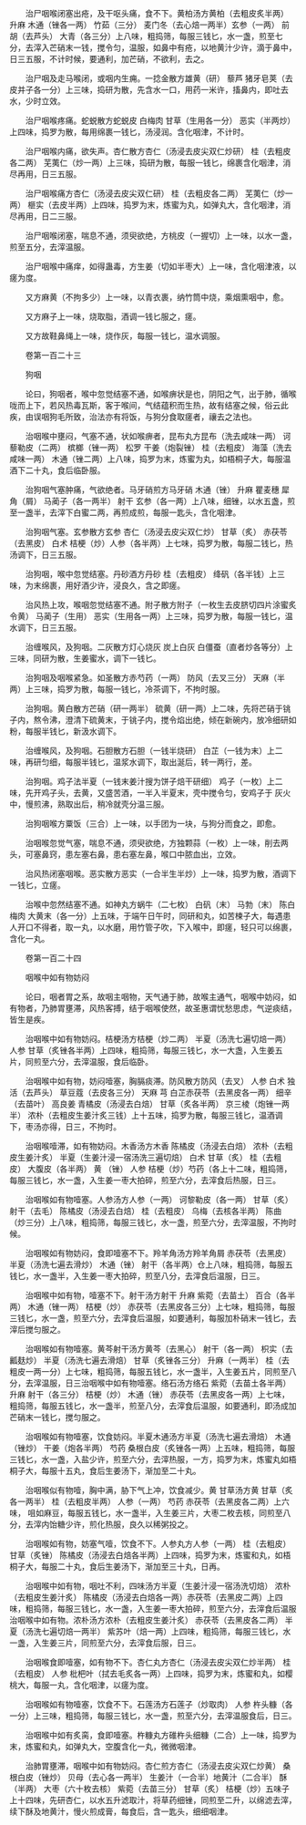 <!-- { "loadSidebar": true } -->
　　治尸咽喉闭塞出疮，及干呕头痛，食不下。黄柏汤方黄柏（去粗皮炙半两） 升麻 木通（锉各一两） 竹茹（三分） 麦门冬（去心焙一两半）玄参（一两） 前胡（去芦头） 大青（各三分）上八味，粗捣筛，每服三钱匕，水一盏，煎至七分，去滓入芒硝末一钱，搅令匀，温服，如鼻中有疮，以地黄汁少许，滴于鼻中，日三五服，不计时候，要通利，加芒硝，不欲利，去之。

　　治尸咽及走马喉闭，或咽内生痈。一捻金散方雄黄（研） 藜芦 猪牙皂荚（去皮并子各一分）上三味，捣研为散，先含水一口，用药一米许，搐鼻内，即吐去水，少时立效。

　　治尸咽喉疼痛。蛇蜕散方蛇蜕皮 白梅肉 甘草（生用各一分） 恶实（半两炒）上四味，捣罗为散，每用绵裹一钱匕，汤浸润。含化咽津，不计时。

　　治尸咽喉内痛，欲失声。杏仁散方杏仁（汤浸去皮尖双仁炒研） 桂（去粗皮各二两） 芜荑仁（炒一两）上三味，捣研为散，每服一钱匕，绵裹含化咽津，消尽再用，日三五服。

　　治尸咽喉痛方杏仁（汤浸去皮尖双仁研） 桂（去粗皮各二两） 芜荑仁（炒一两） 榧实（去皮半两）上四味，捣罗为末，炼蜜为丸，如弹丸大，含化咽津，消尽再用，日二三服。

　　治尸咽喉闭塞，喘息不通，须臾欲绝，方桃皮（一握切）上一味，以水一盏，煎至五分，去滓温服。

　　治尸咽喉中痛痒，如得蛊毒，方生姜（切如半枣大）上一味，含化咽津液，以瘥为度。

　　又方麻黄（不拘多少）上一味，以青衣裹，纳竹筒中烧，乘烟熏咽中，愈。

　　又方麻子上一味，烧取脂，酒调一钱匕服之，瘥。

　　又方故鞋鼻绳上一味，烧作灰，每服一钱匕，温水调服。

　　卷第一百二十三

　　狗咽

　　论曰，狗咽者，喉中忽觉结塞不通，如喉痹状是也，阴阳之气，出于肺，循喉咙而上下，若风热毒瓦斯，客于喉间，气结蕴积而生热，故有结塞之候，俗云此疾，由误咽狗毛所致，治法亦有将饭，与狗分食取瘥者，禳去之法也。

　　治咽喉中壅闷，气塞不通，状如喉痹者，昆布丸方昆布（洗去咸味一两） 诃藜勒皮（二两） 槟榔（锉一两） 松罗 干姜（炮裂锉） 桂（去粗皮） 海藻（洗去咸味一两） 木通（锉二两）上八味，捣罗为末，炼蜜为丸，如梧桐子大，每服温酒下二十丸，食后临卧服。

　　治狗咽气塞肿痛，气欲绝者。马牙硝煎方马牙硝 木通（锉） 升麻 瞿麦穗 犀角（屑） 马蔺子（各一两半） 射干 玄参（各一两）上八味，细锉，以水五盏，煎至一盏半，去滓下白蜜二两，再煎成煎，每服一匙头，含化咽津。

　　治狗咽气塞。玄参散方玄参 杏仁（汤浸去皮尖双仁炒） 甘草（炙） 赤茯苓（去黑皮） 白术 桔梗（炒）人参（各半两）上七味，捣罗为散，每服二钱匕，热汤调下，日三五服。

　　治狗咽，喉中忽觉结塞。丹砂酒方丹砂 桂（去粗皮） 绛矾（各半钱）上三味，为末绵裹，用好酒少许，浸良久，含之即瘥。

　　治风热上攻，喉咽忽觉结塞不通。附子散方附子（一枚生去皮脐切四片涂蜜炙令黄） 马蔺子（生用） 恶实（生用各一两）上三味，捣罗为散，每服一钱匕，温水调下，日三五服。

　　治缠喉风，及狗咽。二灰散方灯心烧灰 炭上白灰 白僵蚕（直者炒各等分）上三味，同研为散，生姜蜜水，调下一钱匕。

　　治狗咽及咽喉紧急。如圣散方赤芍药（一两） 防风（去叉三分） 天麻（半两）上三味，捣罗为散，每服一钱匕，冷茶调下，不拘时服。

　　治狗咽。黄白散方芒硝（研一两半） 硫黄（研一两）上二味，先将芒硝于铫子内，熬令沸，澄清下硫黄末，于铫子内，搅令焰出绝，倾在新碗内，放冷细研如粉，每服半钱匕，新汲水调下。

　　治缠喉风，及狗咽。石胆散方石胆（一钱半烧研） 白芷（一钱为末）上二味，再研匀细，每服半钱匕，温浆水调下，取出涎后，转一两行，差。

　　治狗咽。鸡子法半夏（一钱末姜汁搜为饼子焙干研细） 鸡子（一枚）上二味，先开鸡子头，去黄，又盛苦酒，一半入半夏末，壳中搅令匀，安鸡子于 灰火中，慢煎沸，熟取出后，稍冷就壳分温三服。

　　治狗咽喉方粟饭（三合）上一味，以手团为一块，与狗分而食之，即愈。

　　治咽喉忽觉气塞，喘息不通，须臾欲绝，方独颗蒜（一枚）上一味，削去两头，可塞鼻窍，患左塞右鼻，患右塞左鼻，喉口中脓血出，立效。

　　治风热闭塞咽喉。恶实散方恶实（一合半生半炒）上一味，捣罗为散，酒调下一钱匕，立瘥。

　　治喉中忽然结塞不通。如神丸方蜗牛（二七枚） 白矾（末） 马勃（末） 陈白梅肉 大黄末（各一分）上五味，于端午日午时，同研和丸，如苦楝子大，每遇患人开口不得者，取一丸，以水磨，用竹管子吹，下入喉中，即瘥，轻只可以绵裹，含化一丸。

　　卷第一百二十四

　　咽喉中如有物妨闷

　　论曰，咽者胃之系，故咽主咽物，天气通于肺，故喉主通气，咽喉中妨闷，如有物者，乃肺胃壅滞，风热客搏，结于咽喉使然，故圣惠谓忧愁思虑，气逆痰结，皆生是疾。

　　治咽喉中如有物妨闷。桔梗汤方桔梗（炒二两） 半夏（汤洗七遍切焙一两） 人参 甘草（炙锉各半两）上四味，粗捣筛，每服三钱匕，水一大盏，入生姜五片，同煎至六分，去滓温服，食后临卧。

　　治咽喉中如有物，妨闷噎塞，胸膈痰滞。防风散方防风（去叉） 人参 白术 独活（去芦头） 草豆蔻（去皮各三分） 天麻 芎 白芷赤茯苓（去黑皮各一两） 细辛（去苗叶） 高良姜 青橘皮（汤浸去白焙） 甘草（炙各半两） 京三棱（炮锉一两半） 浓朴（去粗皮生姜汁炙三钱）上十五味，捣罗为散，每服三钱匕，温酒调下，枣汤亦得，日三，不拘时。

　　治咽喉噎滞，如有物妨闷。木香汤方木香 陈橘皮（汤浸去白焙） 浓朴（去粗皮生姜汁炙） 半夏（生姜汁浸一宿汤洗三遍切焙） 白术 甘草（炙） 桂（去粗皮） 大腹皮（各半两） 黄 （锉） 人参 桔梗（炒）芍药（各上十二味，粗捣筛，每服三钱匕，水一盏，入生姜一枣大拍碎，煎至六分，去滓食后热服，日三。

　　治咽喉如有物噎塞。人参汤方人参（一两） 诃黎勒皮（各一两） 甘草（炙） 射干（去毛） 陈橘皮（汤浸去白焙） 桂（去粗皮） 乌梅（去核各半两） 陈曲（炒三分）上八味，粗捣筛，每服三钱匕，水一盏，煎至六分，去滓温服，不拘时候。

　　治咽喉如有物妨闷，食即噎塞不下。羚羊角汤方羚羊角屑 赤茯苓（去黑皮） 半夏（汤洗七遍去滑炒） 木通（锉） 射干（各半两）仓上八味，粗捣筛，每服五钱匕，水一盏半，入生姜一枣大拍碎，煎至八分，去滓食后温服，日三。

　　治咽喉中如有物，噎塞不下。射干汤方射干 升麻 紫菀（去苗土） 百合（各半两） 木通（锉一两） 桔梗（炒） 赤茯苓（去黑皮各三分）上七味，粗捣筛，每服三钱匕，水一盏，煎至六分，去滓食后温服，如要通利，每服加朴硝末一钱匕，去滓后搅匀服之。

　　治咽喉如有物噎塞。黄芩射干汤方黄芩（去黑心） 射干（各一两） 枳实（去瓤麸炒） 半夏（汤洗七遍去滑焙） 甘草（炙锉各三分） 升麻（一两半） 桂（去粗皮一两一分）上七味，粗捣筛，每服五钱匕，水一盏半，入生姜五片，同煎至八分，去滓温服，日三治咽喉中如有物噎塞。络石汤方络石 紫菀（去苗土各半两） 升麻 射干（各三分） 桔梗（炒） 木通（锉） 赤茯苓（去黑皮各一两）上七味，粗捣筛，每服五钱匕，水一盏半，煎至八分，去滓食后温服，如要通利，即汤成加芒硝末一钱匕，搅匀服之。

　　治咽喉如有物噎塞，饮食妨闷。半夏木通汤方半夏（汤洗七遍去滑焙） 木通（锉炒） 干姜（炮各半两） 芍药 桑根白皮（炙锉各一两）上五味，粗捣筛，每服三钱匕，水一盏，入盐少许，煎至六分，去滓热服，一方，捣罗为末，炼蜜丸如梧桐子大，每服十五丸，食后生姜汤下，渐加至二十丸。

　　治咽喉似有物噎，胸中满，胁下气上冲，饮食减少。黄 甘草汤方黄 甘草（炙各一两半） 桂（去粗皮半两） 人参（一两） 芍药 赤茯苓（去黑皮各二两）上六味， 咀如麻豆，每服五钱匕，水一盏半，入生姜三片，大枣二枚去核，同煎至八分，去滓内饴糖少许，煎化热服，良久以稀粥投之。

　　治咽喉如有物，妨塞气噎，饮食不下。人参丸方人参（一两） 桂（去粗皮） 甘草（炙锉） 陈橘皮（汤浸去白焙各半两）上四味，捣罗为末，炼蜜和丸，如梧桐子大，每服二十丸，食后生姜汤下，渐加至三十丸，日再。

　　治咽喉中如有物，咽吐不利，四味汤方半夏（生姜汁浸一宿汤洗切焙） 浓朴（去粗皮生姜汁炙） 陈橘皮（汤浸去白焙各一两）赤茯苓（去黑皮二两）上四味，粗捣筛，每服三钱匕，水一盏，入生姜一枣大拍碎，煎至六分，去滓食后温服治咽喉中如有物。浓朴汤方浓朴（去粗皮生姜汁炙） 赤茯苓（去黑皮各二两） 半夏（汤洗七遍切焙一两半） 紫苏叶（焙一两）上四味，粗捣筛，每服三钱匕，水一盏，入生姜三片，同煎至六分，去滓食后服，日三。

　　治咽喉食即噎塞，如有物不下。杏仁丸方杏仁（汤浸去皮尖双仁炒半两） 桂（去粗皮） 人参 枇杷叶（拭去毛炙各一两）上四味，捣罗为末，炼蜜和丸，如樱桃大，每服一丸，含化咽津，以瘥为度。

　　治咽喉如有物噎塞，饮食不下。石莲汤方石莲子（炒取肉） 人参 杵头糠（各一分）上三味，粗捣筛，每服三钱匕，水一盏，煎至六分，去滓温服食后，日三。

　　治咽喉中如有炙脔，食即噎塞。杵糠丸方碓杵头细糠（二合）上一味，捣罗为末，炼蜜和丸，如弹丸大，空腹含化一丸，微微咽津。

　　治肺胃壅滞，咽喉中如有物妨闷。杏仁煎方杏仁（汤浸去皮尖双仁炒黄） 桑根白皮（锉炒） 贝母（去心各一两半） 生姜汁（一合半）地黄汁（二合半） 酥（半两） 大枣（六十枚去核） 紫菀（去苗三分） 甘草（炙） 桔梗（炒）五味子上十四味，先研杏仁，以水五升滤取汁，将草药细锉，同煎至二升，以绵滤去滓，续下酥及地黄汁，慢火煎成膏，每食后，含一匙头，细细咽津。

